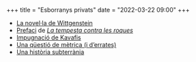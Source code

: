 +++
title = "Esborranys privats"
date = "2022-03-22 09:00"
+++

  - [La novel·la de Wittgenstein](/tmp/d9f96eb85c90)
  - [Prefaci](/tmp/fe8444caccd9) de [*La tempesta contra les roques*](https://www.elpontdeleslletres.cat/2023/04/24/tempesta/)
  - [Impugnació de Kavafis](/tmp/5f81f840563c)
  - [Una qüestió de mètrica (i d’errates)](/tmp/f8abb40a1063)
  - [Una història subterrània](/tmp/32ec15b3dede)
